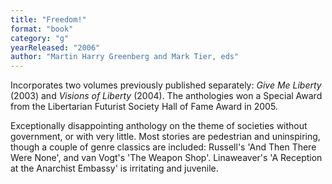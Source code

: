 ```yaml
---
title: "Freedom!"
format: "book"
category: "g"
yearReleased: "2006"
author: "Martin Harry Greenberg and Mark Tier, eds"
---
```

Incorporates two volumes previously published separately:  _Give Me Liberty_ (2003) and _Visions of Liberty_ (2004). The  anthologies won a Special Award from the Libertarian Futurist Society Hall of  Fame Award in 2005.

Exceptionally  disappointing anthology on the theme of societies without government, or with  very little. Most stories are pedestrian and uninspiring, though a couple of  genre classics are included: Russell's 'And Then There Were None', and van  Vogt's 'The Weapon Shop'. Linaweaver's 'A Reception at the Anarchist Embassy' is  irritating and juvenile.
  
